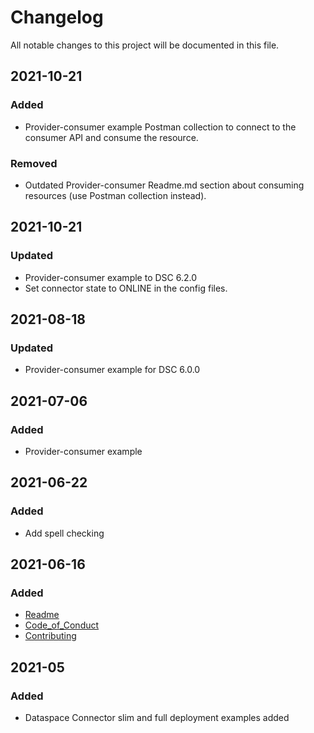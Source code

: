 # Changelog
All notable changes to this project will be documented in this file.

## 2021-10-21

### Added
- Provider-consumer example Postman collection to connect to the consumer API and consume the resource.

### Removed
- Outdated Provider-consumer Readme.md section about consuming resources (use Postman collection instead).

## 2021-10-21

### Updated
- Provider-consumer example to DSC 6.2.0
- Set connector state to ONLINE in the config files.

## 2021-08-18

### Updated
- Provider-consumer example for DSC 6.0.0

## 2021-07-06

### Added
- Provider-consumer example

## 2021-06-22

### Added
- Add spell checking

## 2021-06-16

### Added
- [Readme](README.md)
- [Code_of_Conduct](CODE_OF_CONDUCT.md)
- [Contributing](CONTRIBUTING.md)

## 2021-05

### Added
- Dataspace Connector slim and full deployment examples added